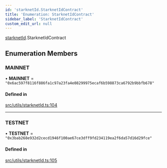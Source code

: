```yaml
---
id: 'starknetId.StarknetIdContract'
title: 'Enumeration: StarknetIdContract'
sidebar_label: 'StarknetIdContract'
custom_edit_url: null
---
```


[starknetId](../namespaces/starknetId.md).StarknetIdContract

## Enumeration Members

### MAINNET

• **MAINNET** = `"0x6ac597f8116f886fa1c97a23fa4e08299975ecaf6b598873ca6792b9bbfb678"`

#### Defined in

[src/utils/starknetId.ts:104](https://github.com/0xs34n/starknet.js/blob/v5.14.1/src/utils/starknetId.ts#L104)

---

### TESTNET

• **TESTNET** = `"0x3bab268e932d2cecd1946f100ae67ce3dff9fd234119ea2f6da57d16d29fce"`

#### Defined in

[src/utils/starknetId.ts:105](https://github.com/0xs34n/starknet.js/blob/v5.14.1/src/utils/starknetId.ts#L105)
